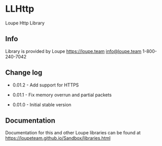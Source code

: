 # LLHttp

Loupe Http Library 

## Info

Library is provided by Loupe
https://loupe.team
info@loupe.team
1-800-240-7042

## Change log

 - 0.01.2 - Add support for HTTPS

 - 0.01.1 - Fix memory overrun and partial packets

 - 0.01.0 - Initial stable version

## Documentation

Documentation for this and other Loupe libraries can be found at https://loupeteam.github.io/Sandbox/libraries.html
